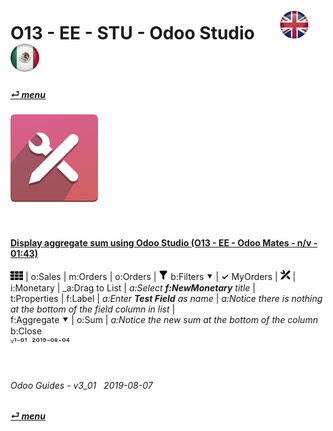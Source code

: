 # O13 - EE - STU - Odoo Studio &nbsp;&nbsp;&nbsp;&nbsp; [![en-uk](/doc/img/en-uk_flag_button_small.png)](/en-uk/o13/ee/stu/en-uk-o13-ee-stu-studio-guides.md) [ ![es-mx](/doc/img/es-mx_flag_button_small.png)](/es-mx/o13/ee/stu/es-mx-o13-ee-stu-studio-guides.md)
#### [_&#x23CE; menu_](/en-uk/o13/ee/en-uk-o13-ee-guides-menu.md)  
### ![stu](/doc/img/web_studio.png)
[ⱽ¹²³⁴⁵⁶⁷⁸⁹⁰⁻]: # (ⱽ¹²³⁴⁵⁶⁷⁸⁹⁰⁻)

<br>

#### [Display aggregate sum using Odoo Studio (O13 - EE - Odoo Mates - n/v - 01:43)](https://youtube.com/embed/oTlGUSmJ2-U?autoplay=1&start=0&end=79&rel=0)  
![apps](/doc/img/apps.png) | o:Sales | m:Orders | o:Orders | ![filter](/doc/img/filter.png) b:Filters &#x2BC6; | **&#x2713;** MyOrders | ![icon_studio_small](/doc/img/icon_studio_small.png) |  
i:Monetary | _a:Drag to List | _a:Select **f:NewMonetary** title_ |  
t:Properties | f:Label | _a:Enter **Test Field** as name_ | _a:Notice there is nothing at the bottom of the field column in list_ |  
f:Aggregate &#x2BC6; | o:Sum | _a:Notice the new sum at the bottom of the column_
b:Close  
ⱽ¹⁻⁰¹ &nbsp;²⁰¹⁹⁻⁰⁸⁻⁰⁴

<br>
	
###### Odoo Guides - v3_01 &nbsp; 2019-08-07  
**[_&#x23CE; menu_](/en-uk/o13/ee/en-uk-o13-ee-guides-menu.md)**  

